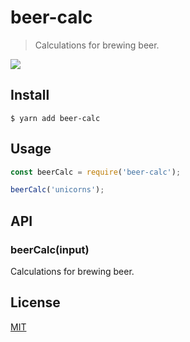# beer-calc

> Calculations for brewing beer.

<a title="Join on Slack" href="https://slack.callstack.io"><img src="https://slack.callstack.io/badge.svg" /></a>

## Install

```
$ yarn add beer-calc
```

## Usage

```js
const beerCalc = require('beer-calc');

beerCalc('unicorns');
```

## API

### beerCalc(input)

Calculations for brewing beer.

## License

[MIT](./LICENSE)

